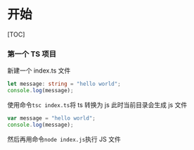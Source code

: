 # 开始

[TOC]

### 第一个 TS 项目

新建一个 index.ts 文件

```ts
let message: string = "hello world";
console.log(message);
```

使用命令`tsc index.ts`将 ts 转换为 js
此时当前目录会生成 js 文件

```js
var message = "hello world";
console.log(message);
```

然后再用命令`node index.js`执行 JS 文件